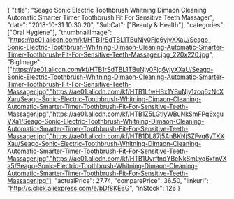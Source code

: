{
	"title": "Seago Sonic Electric Toothbrush Whitning Dimaon Cleaning Automatic Smarter Timer Toothbrush Fit For Sensitive Teeth Massager",
	"date": "2018-10-31 10:30:20",
	"SubCat": ["Beauty & Health"],
	"categories": ["Oral Hygiene"],
	"thumbnailImage": "https://ae01.alicdn.com/kf/HTB1rSdTBL1TBuNjy0Fjq6yjyXXaU/Seago-Sonic-Electric-Toothbrush-Whitning-Dimaon-Cleaning-Automatic-Smarter-Timer-Toothbrush-Fit-For-Sensitive-Teeth-Massager.jpg_220x220.jpg",
	"BigImage": ["https://ae01.alicdn.com/kf/HTB1rSdTBL1TBuNjy0Fjq6yjyXXaU/Seago-Sonic-Electric-Toothbrush-Whitning-Dimaon-Cleaning-Automatic-Smarter-Timer-Toothbrush-Fit-For-Sensitive-Teeth-Massager.jpg","https://ae01.alicdn.com/kf/HTB1LfwHBx1YBuNjy1zcq6zNcXXan/Seago-Sonic-Electric-Toothbrush-Whitning-Dimaon-Cleaning-Automatic-Smarter-Timer-Toothbrush-Fit-For-Sensitive-Teeth-Massager.jpg","https://ae01.alicdn.com/kf/HTB1Z5LGtlyWBuNkSmFPq6xguVXa1/Seago-Sonic-Electric-Toothbrush-Whitning-Dimaon-Cleaning-Automatic-Smarter-Timer-Toothbrush-Fit-For-Sensitive-Teeth-Massager.jpg","https://ae01.alicdn.com/kf/HTB1DL87j5AnBKNjSZFvq6yTKXXau/Seago-Sonic-Electric-Toothbrush-Whitning-Dimaon-Cleaning-Automatic-Smarter-Timer-Toothbrush-Fit-For-Sensitive-Teeth-Massager.jpg","https://ae01.alicdn.com/kf/HTB1UvrftndYBeNkSmLyq6xfnVXa5/Seago-Sonic-Electric-Toothbrush-Whitning-Dimaon-Cleaning-Automatic-Smarter-Timer-Toothbrush-Fit-For-Sensitive-Teeth-Massager.jpg"],
	"actualPrice": 27.74,
	"comparePrice": 36.50,
	"linkurl": "http://s.click.aliexpress.com/e/bDf8KE6G",
	"inStock": 126
}
